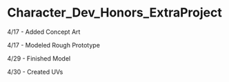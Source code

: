 # Character_Dev_Honors_ExtraProject

4/17 - Added Concept Art

4/17 - Modeled Rough Prototype

4/29 - Finished Model

4/30 - Created UVs
